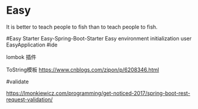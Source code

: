 # Easy
It is better to teach people to fish than to teach people to fish.

#Easy Starter
Easy-Spring-Boot-Starter
Easy environment initialization
user EasyApplication
#ide

lombok 插件

ToString模板 https://www.cnblogs.com/zipon/p/6208346.html


#validate

https://lmonkiewicz.com/programming/get-noticed-2017/spring-boot-rest-request-validation/

